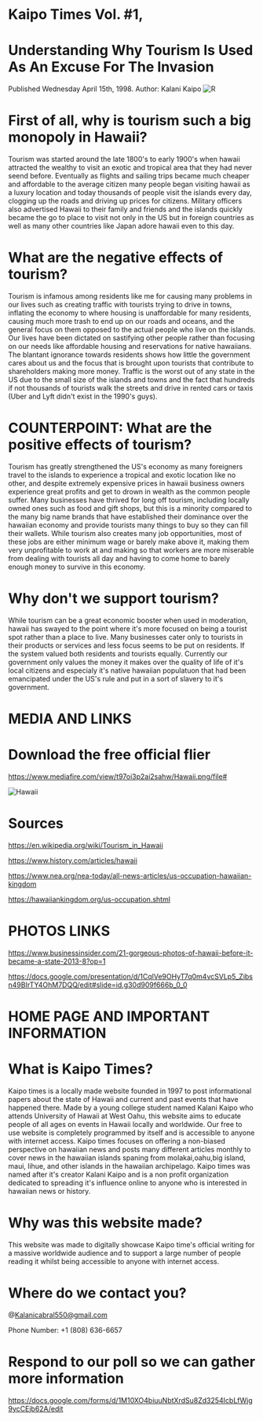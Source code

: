 # Kaipo Times Vol. #1, 
# Understanding Why Tourism Is Used As An Excuse For The Invasion
Published Wednesday April 15th, 1998. 
Author: Kalani Kaipo
![R](https://github.com/user-attachments/assets/5565aaf8-5891-4f94-98cd-bd0caf4e426b)



# First of all, why is tourism such a big monopoly in Hawaii?
Tourism was started around the late 1800's to early 1900's when hawaii attracted the wealthy to visit an exotic and tropical area that they had 
never seend before. Eventually as flights and sailing trips became much cheaper and affordable to the average citizen many people began visiting 
hawaii as a luxury location and today thousands of people visit the islands every day, clogging up the roads and driving up prices for citizens.
Military officers also advertised Hawaii to their family and friends and the islands quickly became the go to place to visit not only in the US but in foreign countries as well as many other countries like Japan adore hawaii even to this day.

# What are the negative effects of tourism?
Tourism is infamous among residents like me for causing many problems in our lives such as creating traffic with tourists trying to drive in towns, inflating the economy to where housing is unaffordable for many residents, causing much more trash to end up on our roads and oceans, and the general focus on them opposed to the actual people who live on the islands. Our lives have been dictated on sastifying other people rather than focusing on our needs like affordable housing and reservations for native hawaiians. The blantant ignorance towards residents shows how little the government cares about us and the focus that is brought upon tourists that contribute to shareholders making more money. Traffic is the worst out of any state in the US due to the small size of the islands and towns and the fact that hundreds if not thousands of tourists walk the streets and drive in rented cars or taxis (Uber  and Lyft didn't exist in the 1990's guys). 

# COUNTERPOINT: What are the positive effects of tourism?
Tourism has greatly strengthened the US's economy as many foreigners travel to the islands to experience a tropical and exotic location like no other, and despite extremely expensive prices in hawaii business owners experience great profits and get to drown in wealth as the common people suffer. Many businesses have thrived for long off tourism, including locally owned ones such as food and gift shops, but this is a minority compared to the many big name brands that have established their dominance over the hawaiian economy and provide tourists many things to buy so they can fill their wallets. While tourism also creates many job opportunities, most of these jobs are either minimum wage or barely make above it, making them very unprofitable to work at and making so that workers are more miserable from dealing with tourists all day and having to come home to barely enough money to survive in this economy. 


# Why don't we support tourism?
While tourism can be a great economic booster when used in moderation, hawaii has swayed to the point where it's more focused on being a tourist spot rather than a place to live. Many businesses cater only to tourists in their products or services and less focus seems to be put on residents. If the system valued both residents and tourists equally. Currently our government only values the money it makes over the quality of life of it's local citizens and especialy it's native hawaiian populatuon that had been emancipated under the US's rule and put in a sort of slavery to it's government. 



# MEDIA AND LINKS

# Download the free official flier
https://www.mediafire.com/view/t97oi3p2ai2sahw/Hawaii.png/file# 

![Hawaii](https://github.com/user-attachments/assets/b5dae39d-e277-488f-aeda-8de5685de194)

# Sources
  https://en.wikipedia.org/wiki/Tourism_in_Hawaii
  
  https://www.history.com/articles/hawaii
  
  https://www.nea.org/nea-today/all-news-articles/us-occupation-hawaiian-kingdom
 
  https://hawaiiankingdom.org/us-occupation.shtml
  
# PHOTOS LINKS
https://www.businessinsider.com/21-gorgeous-photos-of-hawaii-before-it-became-a-state-2013-8?op=1

https://docs.google.com/presentation/d/1CqlVe9OHyT7q0m4vcSVLp5_Zibsn49BIrTY4OhM7DQQ/edit#slide=id.g30d909f666b_0_0

# HOME PAGE AND IMPORTANT INFORMATION

# What is Kaipo Times?
Kaipo times is a locally made website founded in 1997 to post informational papers about the state of Hawaii and current and past events that have happened there. Made by a young college student named Kalani Kaipo who attends University of Hawaii at West Oahu, this website aims to educate people of all ages on events in Hawaii locally and worldwide. Our free to use website is completely programmed by itself and is accessible to anyone with internet access. Kaipo times focuses on offering a non-biased perspective on hawaiian news and posts many different articles monthly to cover news in the hawaiian islands spaning from molakai,oahu,big island, maui, lihue, and other islands in the hawaiian archipelago. Kaipo times was named after it's creator Kalani Kaipo and is a non profit organization dedicated to spreading it's influence online to anyone who is interested in hawaiian news or history. 

# Why was this website made?
This website was made to digitally showcase Kaipo time's official writing for a massive worldwide audience and to support a large number of people reading it whilst being accessible to anyone with internet access. 

# Where do we contact you?
@Kalanicabral550@gmail.com

Phone Number: +1 (808) 636-6657

# Respond to our poll so we can gather more information
https://docs.google.com/forms/d/1M10XO4biuuNbtXrdSu8Zd3254IcbLfWjg9ycCEjb62A/edit

